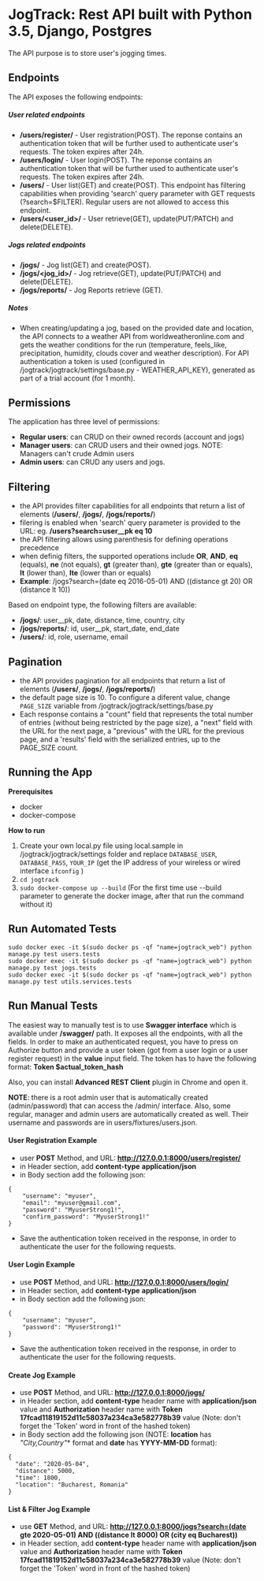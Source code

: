 # JogTrack: Rest API built with Python 3.5, Django, Postgres

The API purpose is to store user's jogging times.

## Endpoints
The API exposes the following endpoints:
##### User related endpoints
- **/users/register/** - User registration(POST). The reponse contains an authentication token that will be further used to authenticate user's requests. The token expires after 24h.
- **/users/login/** - User login(POST). The reponse contains an authentication token that will be further used to authenticate user's requests. The token expires after 24h.
- **/users/** - User list(GET) and create(POST). This endpoint has filtering capabilities when providing 'search' query parameter with GET requests (?search=$FILTER). Regular users are not allowed to access this endpoint.
- **/users/<user_id>/** - User retrieve(GET), update(PUT/PATCH) and delete(DELETE).

##### Jogs related endpoints
- **/jogs/** - Jog list(GET) and create(POST).
- **/jogs/<jog_id>/** - Jog retrieve(GET), update(PUT/PATCH) and delete(DELETE).
- **/jogs/reports/** - Jog Reports retrieve (GET).

##### Notes
- When creating/updating a jog, based on the provided date and location, the API connects to a weather API from worldweatheronline.com and gets the weather conditions for the run (temperature, feels_like, precipitation, humidity, clouds cover and weather description). For API authentication a token is used (configured in /jogtrack/jogtrack/settings/base.py - WEATHER_API_KEY), generated as part of a trial account (for 1 month).


## Permissions
The application has three level of permissions:
- **Regular users**: can CRUD on their owned records (account and jogs)
- **Manager users**: can CRUD users and their owned jogs. NOTE: Managers can't crude Admin users
- **Admin users**: can CRUD any users and jogs.

## Filtering
- the API provides filter capabilities for all endpoints that return a list of elements (**/users/**, **/jogs/**, **/jogs/reports/**)
- filering is enabled when 'search' query parameter is provided to the URL: eg. **/users?search=user__pk eq 10**
- the API filtering allows using parenthesis for defining operations precedence
- when definig filters, the supported operations include **OR**, **AND**, **eq** (equals), **ne** (not equals), **gt** (greater than), **gte** (greater than or equals), **lt** (lower than), **lte** (lower than or equals)
- **Example**: /jogs?search=(date eq 2016-05-01) AND ((distance gt 20) OR (distance lt 10))

Based on endpoint type, the following filters are available:
- **/jogs/**: user__pk, date, distance, time, country, city
- **/jogs/reports/**: id, user__pk, start_date, end_date 
- **/users/**: id, role, username, email

## Pagination
- the API provides pagination for all endpoints that return a list of elements (**/users/**, **/jogs/**, **/jogs/reports/**)
- the default page size is 10. To configure a diferent value, change `PAGE_SIZE` variable from /jogtrack/jogtrack/settings/base.py
- Each response contains a "count" field that represents the total number of entries (without being restricted by the page size), a "next" field with the URL for the next page, a "previous" with the URL for the previous page, and a 'results' field with the serialized entries, up to the PAGE_SIZE count.
## Running the App

**Prerequisites**
- docker
- docker-compose

**How to run**
1. Create your own local.py file using local.sample in /jogtrack/jogtrack/settings folder and replace `DATABASE_USER`, `DATABASE_PASS`, `YOUR_IP` (get the IP address of your wireless or wired interface `ifconfig` )
2. `cd jogtrack`
3. `sudo docker-compose up --build` (For the first time use --build parameter to generate the docker image, after that run the command without it)

## Run Automated Tests
```
sudo docker exec -it $(sudo docker ps -qf "name=jogtrack_web") python manage.py test users.tests
sudo docker exec -it $(sudo docker ps -qf "name=jogtrack_web") python manage.py test jogs.tests
sudo docker exec -it $(sudo docker ps -qf "name=jogtrack_web") python manage.py test utils.services.tests
```

## Run Manual Tests
The easiest way to manually test is to use **Swagger interface** which is available under **/swagger/** path. It exposes all the endpoints, with all the fields. In order to make an authenticated request, you have to press on Authorize button and provide a user token (got from a user login or a user register request) in the **value** input field. The token has to have the following format: **Token $actual_token_hash**

Also, you can install **Advanced REST Client** plugin in Chrome and open it.

**NOTE**: there is a root admin user that is automatically created (admin/password) that can access the /admin/ interface.
Also, some regular, manager and admin users are automatically created as well. Their username and passwords are in users/fixtures/users.json.

#### User Registration Example
- user **POST** Method, and URL: **http://127.0.0.1:8000/users/register/**
- in Header section, add **content-type** **application/json**
- in Body section add the following json:
```
{
    "username": "myuser",
    "email": "myuser@gmail.com",
    "password": "MyuserStrong1!",
    "confirm_password": "MyuserStrong1!"
}
```
- Save the authentication token received in the response, in order to authenticate the user for the following requests.

#### User Login Example
- use **POST** Method, and URL: **http://127.0.0.1:8000/users/login/**
- in Header section, add **content-type** **application/json**
- in Body section add the following json:
```
{
    "username": "myuser",
    "password": "MyuserStrong1!"
}
```
- Save the authentication token received in the response, in order to authenticate the user for the following requests.

#### Create Jog Example
- use **POST** Method, and URL: **http://127.0.0.1:8000/jogs/**
- in Header section, add **content-type** header name with **application/json** value and **Authorization** header name with **Token 17fcad11819152d11c58037a234ca3e582778b39** value (Note: don't forget the 'Token' word in front of the hashed token)
- in Body section add the following json (NOTE: **location** has *"$City,$Country"** format and **date** has **YYYY-MM-DD** format):
```
{
  "date": "2020-05-04",
  "distance": 5000,
  "time": 1800,
  "location": "Bucharest, Romania"
}
```
#### List & Filter Jog Example
- use **GET** Method, and URL: **http://127.0.0.1:8000/jogs?search=(date gte 2020-05-01) AND ((distance lt 8000) OR (city eq Bucharest))**
- in Header section, add **content-type** header name with **application/json** value and **Authorization** header name with **Token 17fcad11819152d11c58037a234ca3e582778b39** value (Note: don't forget the 'Token' word in front of the hashed token)
